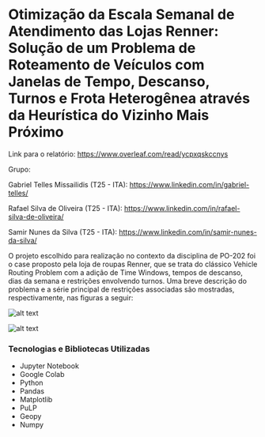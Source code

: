 # Otimização da Escala Semanal de Atendimento das Lojas Renner: Solução de um Problema de Roteamento de Veículos com Janelas de Tempo, Descanso, Turnos e Frota Heterogênea através da Heurística do Vizinho Mais Próximo

Link para o relatório: https://www.overleaf.com/read/ycpxqskccnys

Grupo:

Gabriel Telles Missailidis (T25 - ITA): https://www.linkedin.com/in/gabriel-telles/

Rafael Silva de Oliveira (T25 - ITA): https://www.linkedin.com/in/rafael-silva-de-oliveira/

Samir Nunes da Silva (T25 - ITA): https://www.linkedin.com/in/samir-nunes-da-silva/
 
O projeto escolhido para realização no contexto da disciplina de PO-202 foi o case proposto pela loja de roupas Renner, que se trata do clássico Vehicle Routing Problem com a adição de Time Windows, tempos de descanso, dias da semana e restrições envolvendo turnos. Uma breve descrição do problema e a série principal de restrições associadas são mostradas, respectivamente, nas figuras a seguir:

![alt text](https://github.com/Samirnunes/renner-optimization-problem/blob/main/images/case.PNG)

![alt text](https://github.com/Samirnunes/renner-optimization-problem/blob/main/images/restrictions.PNG)

### Tecnologias e Bibliotecas Utilizadas

- Jupyter Notebook
- Google Colab
- Python
- Pandas
- Matplotlib
- PuLP
- Geopy
- Numpy

